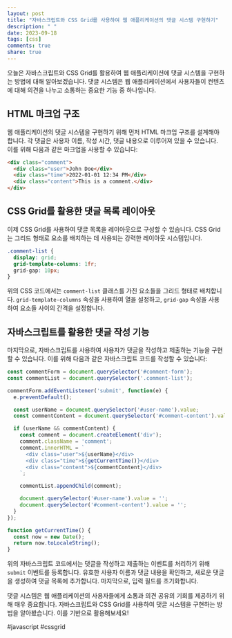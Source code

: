 ```yaml
---
layout: post
title: "자바스크립트와 CSS Grid를 사용하여 웹 애플리케이션의 댓글 시스템 구현하기"
description: " "
date: 2023-09-18
tags: [css]
comments: true
share: true
---
```


오늘은 자바스크립트와 CSS Grid를 활용하여 웹 애플리케이션에 댓글 시스템을 구현하는 방법에 대해 알아보겠습니다. 댓글 시스템은 웹 애플리케이션에서 사용자들이 컨텐츠에 대해 의견을 나누고 소통하는 중요한 기능 중 하나입니다. 

## HTML 마크업 구조

웹 애플리케이션의 댓글 시스템을 구현하기 위해 먼저 HTML 마크업 구조를 설계해야 합니다. 각 댓글은 사용자 이름, 작성 시간, 댓글 내용으로 이루어져 있을 수 있습니다. 이를 위해 다음과 같은 마크업을 사용할 수 있습니다:

```html
<div class="comment">
  <div class="user">John Doe</div>
  <div class="time">2022-01-01 12:34 PM</div>
  <div class="content">This is a comment.</div>
</div>
```

## CSS Grid를 활용한 댓글 목록 레이아웃

이제 CSS Grid를 사용하여 댓글 목록을 레이아웃으로 구성할 수 있습니다. CSS Grid는 그리드 형태로 요소를 배치하는 데 사용되는 강력한 레이아웃 시스템입니다. 

```css
.comment-list {
  display: grid;
  grid-template-columns: 1fr;
  grid-gap: 10px;
}
```

위의 CSS 코드에서는 `comment-list` 클래스를 가진 요소들을 그리드 형태로 배치합니다. `grid-template-columns` 속성을 사용하여 열을 설정하고, `grid-gap` 속성을 사용하여 요소들 사이의 간격을 설정합니다.

## 자바스크립트를 활용한 댓글 작성 기능

마지막으로, 자바스크립트를 사용하여 사용자가 댓글을 작성하고 제출하는 기능을 구현할 수 있습니다. 이를 위해 다음과 같은 자바스크립트 코드를 작성할 수 있습니다:

```javascript
const commentForm = document.querySelector('#comment-form');
const commentList = document.querySelector('.comment-list');

commentForm.addEventListener('submit', function(e) {
  e.preventDefault();

  const userName = document.querySelector('#user-name').value;
  const commentContent = document.querySelector('#comment-content').value;

  if (userName && commentContent) {
    const comment = document.createElement('div');
    comment.className = 'comment';
    comment.innerHTML = `
      <div class="user">${userName}</div>
      <div class="time">${getCurrentTime()}</div>
      <div class="content">${commentContent}</div>
    `;

    commentList.appendChild(comment);

    document.querySelector('#user-name').value = '';
    document.querySelector('#comment-content').value = '';
  }
});

function getCurrentTime() {
  const now = new Date();
  return now.toLocaleString();
}
```

위의 자바스크립트 코드에서는 댓글을 작성하고 제출하는 이벤트를 처리하기 위해 `submit` 이벤트를 등록합니다. 유효한 사용자 이름과 댓글 내용을 확인하고, 새로운 댓글을 생성하여 댓글 목록에 추가합니다. 마지막으로, 입력 필드를 초기화합니다.

댓글 시스템은 웹 애플리케이션의 사용자들에게 소통과 의견 공유의 기회를 제공하기 위해 매우 중요합니다. 자바스크립트와 CSS Grid를 사용하여 댓글 시스템을 구현하는 방법을 알아봤습니다. 이를 기반으로 활용해보세요!

#javascript #cssgrid